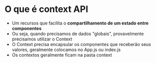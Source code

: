 # O que é context API
- Um recursos que facilita o **compartilhamento de um estado entre componentes**
- Ou seja, quando precisamos de dados "globais", provavelmente precisamos utilizar o Context
- O Context precisa encapsular os componentes que receberão seus valores, geralmente colocamos no App.js ou index.js
- Os contextos geralmente ficam na pasta context